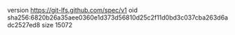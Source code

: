 version https://git-lfs.github.com/spec/v1
oid sha256:6820b26a35aee0360e1d373d56810d25c2f11d0bd3c037cba263d6adc2527ed8
size 15072
